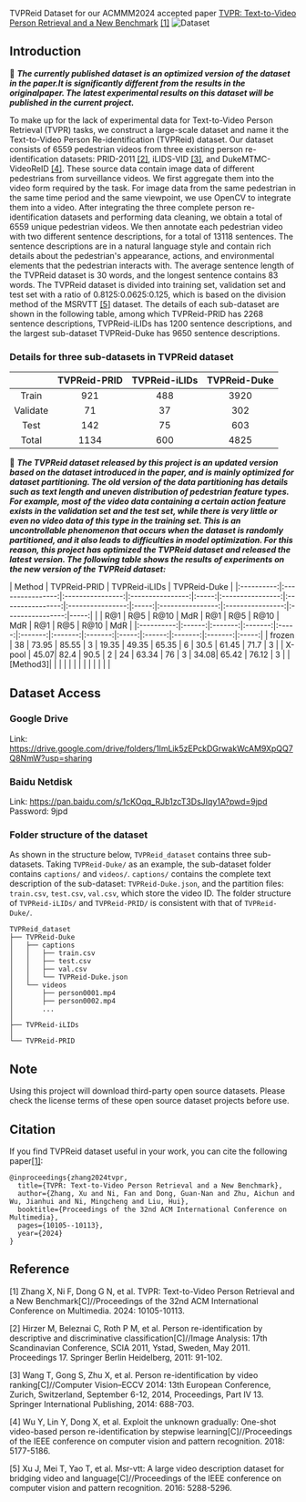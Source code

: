 <!--![image](https://github.com/user-attachments/assets/852fd61e-78a0-41a7-86b7-d70fac6c0995)# TVPReid-Dataset-->
TVPReid Dataset for our ACMMM2024 accepted paper [TVPR: Text-to-Video Person Retrieval and a New Benchmark](https://dl.acm.org/doi/10.1145/3664647.3681715) [[1]](#Reference)
![Dataset](./datasets-ciyun.png)

## Introduction

🚨 ***The currently published dataset is an optimized version of the dataset in the paper.lt is significantly different from the results in the originalpaper. The latest experimental results on this dataset will be published in the current project.***

To make up for the lack of experimental data for Text-to-Video Person Retrieval (TVPR) tasks, we construct a large-scale dataset and name it the Text-to-Video Person Re-identification (TVPReid) dataset. Our dataset consists of 6559 pedestrian videos from three existing person re-identification datasets: PRID-2011 [[2]](#Reference), iLIDS-VID [[3]](#Reference), and DukeMTMC-VideoReID [[4]](#Reference). These source data contain image data of different pedestrians from surveillance videos. We first aggregate them into the video form required by the task. For image data from the same pedestrian in the same time period and the same viewpoint, we use OpenCV to integrate them into a video. After integrating the three complete person re-identification datasets and performing data cleaning, we obtain a total of 6559 unique pedestrian videos. We then annotate each pedestrian video with two different sentence descriptions, for a total of 13118 sentences. The sentence descriptions are in a natural language style and contain rich details about the pedestrian's appearance, actions, and environmental elements that the pedestrian interacts with. The average sentence length of the TVPReid dataset is 30 words, and the longest sentence contains 83 words. The TVPReid dataset is divided into training set, validation set and test set with a ratio of 0.8125:0.0625:0.125, which is based on the division method of the MSRVTT [[5]](#Reference) dataset. The details of each sub-dataset are shown in the following table, among which TVPReid-PRID has 2268 sentence descriptions, TVPReid-iLIDs has 1200 sentence descriptions, and the largest sub-dataset TVPReid-Duke has 9650 sentence descriptions.
### Details for three sub-datasets in TVPReid dataset
|    |  TVPReid-PRID  |  TVPReid-iLIDs  |  TVPReid-Duke |
|:-------:|:-------:|:-------:|:-------:|
| Train | 921 | 488 | 3920 |
| Validate | 71 | 37 | 302 |
| Test | 142 | 75 | 603 |
| Total | 1134 | 600 | 4825 |

🚨 ***The TVPReid dataset released by this project is an updated version based on the dataset introduced in the paper, and is mainly optimized for dataset partitioning. The old version of the data partitioning has details such as text length and uneven distribution of pedestrian feature types. For example, most of the video data containing a certain action feature exists in the validation set and the test set, while there is very little or even no video data of this type in the training set. This is an uncontrollable phenomenon that occurs when the dataset is randomly partitioned, and it also leads to difficulties in model optimization. For this reason, this project has optimized the TVPReid dataset and released the latest version. The following table shows the results of experiments on the new version of the TVPReid dataset:***

| Method   | TVPReid-PRID                  | TVPReid-iLIDs                  | TVPReid-Duke                  |
|:----------:|:----------------:|:----------------:|:----------------:|:-----:|:----------------:|:----------------:|:----------------:|:-----:|:----------------:|:----------------:|:----------------:|-----:|
|          | R@1  | R@5   | R@10  | MdR | R@1   | R@5   | R@10  | MdR | R@1  | R@5   | R@10  | MdR |
|:----------:|:------:|:-------:|:-------:|:-----:|:-------:|:-------:|:-------:|:-----:|:------:|:-------:|:-------:|:-----:|
| frozen   | 38   | 73.95 | 85.55 | 3   | 19.35 | 49.35 | 65.35 | 6   | 30.5 | 61.45 | 71.7  | 3   |
| X-pool   | 45.07| 82.4  | 90.5  | 2   | 24    | 63.34 | 76    | 3   | 34.08| 65.42 | 76.12 | 3   |
| [Method3]|      |       |       |     |       |       |       |     |      |       |       |     |

## Dataset Access

### Google Drive
Link: https://drive.google.com/drive/folders/1lmLik5zEPckDGrwakWcAM9XpQQ7Q8NmW?usp=sharing

### Baidu Netdisk
Link: https://pan.baidu.com/s/1cKOqq_RJb1zcT3DsJIqy1A?pwd=9jpd
Password: 9jpd

### Folder structure of the dataset
As shown in the structure below, `TVPReid_dataset` contains three sub-datasets. Taking `TVPReid-Duke/` as an example, the sub-dataset folder contains `captions/` and `videos/`. `captions/` contains the complete text description of the sub-dataset: `TVPReid-Duke.json`, and the partition files: `train.csv`, `test.csv`, `val.csv`, which store the video ID. The folder structure of `TVPReid-iLIDs/` and `TVPReid-PRID/` is consistent with that of `TVPReid-Duke/`.
```shell
TVPReid_dataset
├── TVPReid-Duke
│   ├── captions
│   │   ├── train.csv
│   │   ├── test.csv
│   │   ├── val.csv
│   │   └── TVPReid-Duke.json
│   └── videos
│       ├── person0001.mp4
│       ├── person0002.mp4
│       ...
│
├── TVPReid-iLIDs
│
└── TVPReid-PRID
```

## Note
Using this project will download third-party open source datasets. Please check the license terms of these open source dataset projects before use.

## Citation
If you find TVPReid dataset useful in your work, you can cite the following paper[[1]](#Reference):
```shell
@inproceedings{zhang2024tvpr,
  title={TVPR: Text-to-Video Person Retrieval and a New Benchmark},
  author={Zhang, Xu and Ni, Fan and Dong, Guan-Nan and Zhu, Aichun and Wu, Jianhui and Ni, Mingcheng and Liu, Hui},
  booktitle={Proceedings of the 32nd ACM International Conference on Multimedia},
  pages={10105--10113},
  year={2024}
}
```

## Reference
[1] Zhang X, Ni F, Dong G N, et al. TVPR: Text-to-Video Person Retrieval and a New Benchmark[C]//Proceedings of the 32nd ACM International Conference on Multimedia. 2024: 10105-10113.

[2] Hirzer M, Beleznai C, Roth P M, et al. Person re-identification by descriptive and discriminative classification[C]//Image Analysis: 17th Scandinavian Conference, SCIA 2011, Ystad, Sweden, May 2011. Proceedings 17. Springer Berlin Heidelberg, 2011: 91-102.

[3] Wang T, Gong S, Zhu X, et al. Person re-identification by video ranking[C]//Computer Vision–ECCV 2014: 13th European Conference, Zurich, Switzerland, September 6-12, 2014, Proceedings, Part IV 13. Springer International Publishing, 2014: 688-703.

[4] Wu Y, Lin Y, Dong X, et al. Exploit the unknown gradually: One-shot video-based person re-identification by stepwise learning[C]//Proceedings of the IEEE conference on computer vision and pattern recognition. 2018: 5177-5186.

[5] Xu J, Mei T, Yao T, et al. Msr-vtt: A large video description dataset for bridging video and language[C]//Proceedings of the IEEE conference on computer vision and pattern recognition. 2016: 5288-5296.

